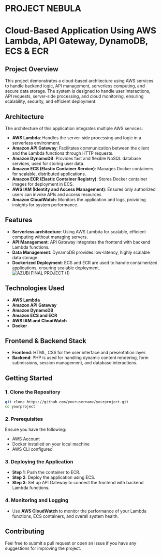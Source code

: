# PROJECT NEBULA


# **Cloud-Based Application Using AWS Lambda, API Gateway, DynamoDB, ECS & ECR**

## **Project Overview**
This project demonstrates a cloud-based architecture using AWS services to handle backend logic, API management, serverless computing, and secure data storage. The system is designed to handle user interactions, API requests, server-side processing, and cloud monitoring, ensuring scalability, security, and efficient deployment.

## **Architecture**
The architecture of this application integrates multiple AWS services:
- **AWS Lambda**: Handles the server-side processing and logic in a serverless environment.
- **Amazon API Gateway**: Facilitates communication between the client and the Lambda functions through HTTP requests.
- **Amazon DynamoDB**: Provides fast and flexible NoSQL database services, used for storing user data.
- **Amazon ECS (Elastic Container Service)**: Manages Docker containers for scalable, distributed applications.
- **Amazon ECR (Elastic Container Registry)**: Stores Docker container images for deployment in ECS.
- **AWS IAM (Identity and Access Management)**: Ensures only authorized users can invoke APIs and access resources.
- **Amazon CloudWatch**: Monitors the application and logs, providing insights for system performance.

## **Features**
- **Serverless architecture**: Using AWS Lambda for scalable, efficient computing without managing servers.
- **API Management**: API Gateway integrates the frontend with backend Lambda functions.
- **Data Management**: DynamoDB provides low-latency, highly scalable data storage.
- **Dockerized Deployment**: ECS and ECR are used to handle containerized applications, ensuring scalable deployment.
![AZUBI FINAL PROJECT (1)](https://github.com/user-attachments/assets/72b4fcc5-b40e-455e-b9a7-c06ac3e29c94)

## **Technologies Used**
- **AWS Lambda**
- **Amazon API Gateway**
- **Amazon DynamoDB**
- **Amazon ECS and ECR**
- **AWS IAM and CloudWatch**
- **Docker**

## **Frontend & Backend Stack**
- **Frontend**: HTML, CSS for the user interface and presentation layer.
- **Backend**: PHP is used for handling dynamic content rendering, form submissions, session management, and database interactions.

## **Getting Started**

### **1. Clone the Repository**
```bash
git clone https://github.com/yourusername/yourproject.git
cd yourproject
```

### **2. Prerequisites**
Ensure you have the following:
- AWS Account
- Docker installed on your local machine
- AWS CLI configured

### **3. Deploying the Application**
- **Step 1**: Push the container to ECR.
- **Step 2**: Deploy the application using ECS.
- **Step 3**: Set up API Gateway to connect the frontend with backend Lambda functions.

### **4. Monitoring and Logging**
- Use **AWS CloudWatch** to monitor the performance of your Lambda functions, ECS containers, and overall system health.

## **Contributing**
Feel free to submit a pull request or open an issue if you have any suggestions for improving the project.



